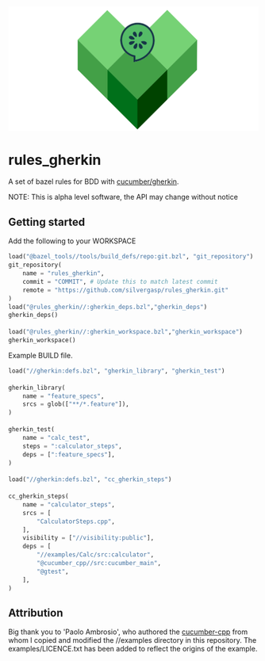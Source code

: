 ![bazel_cucumber](doc/imgs/bazel_cucumber.png)
# rules_gherkin
A set of bazel rules for BDD with [cucumber/gherkin](https://cucumber.io/).

NOTE: This is alpha level software, the API may change without notice

## Getting started
Add the following to your WORKSPACE

``` python
load("@bazel_tools//tools/build_defs/repo:git.bzl", "git_repository")
git_repository(
    name = "rules_gherkin",
    commit = "COMMIT", # Update this to match latest commit
    remote = "https://github.com/silvergasp/rules_gherkin.git"
)
load("@rules_gherkin//:gherkin_deps.bzl","gherkin_deps")
gherkin_deps()

load("@rules_gherkin//:gherkin_workspace.bzl","gherkin_workspace")
gherkin_workspace()
```
Example BUILD file.

```python
load("//gherkin:defs.bzl", "gherkin_library", "gherkin_test")

gherkin_library(
    name = "feature_specs",
    srcs = glob(["**/*.feature"]),
)

gherkin_test(
    name = "calc_test",
    steps = ":calculator_steps",
    deps = [":feature_specs"],
)

load("//gherkin:defs.bzl", "cc_gherkin_steps")

cc_gherkin_steps(
    name = "calculator_steps",
    srcs = [
        "CalculatorSteps.cpp",
    ],
    visibility = ["//visibility:public"],
    deps = [
        "//examples/Calc/src:calculator",
        "@cucumber_cpp//src:cucumber_main",
        "@gtest",
    ],
)


```

## Attribution
Big thank you to 'Paolo Ambrosio', who authored the [cucumber-cpp](https://github.com/cucumber/cucumber-cpp) from whom I copied and modified the //examples directory in this repository. The examples/LICENCE.txt has been added to reflect the origins of the example.
